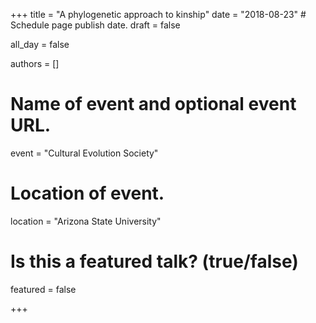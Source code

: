 +++
title = "A phylogenetic approach to kinship"
date = "2018-08-23"  # Schedule page publish date.
draft = false
           
all_day = false
           
authors = []
           
# Name of event and optional event URL.
event = "Cultural Evolution Society"
           
# Location of event.
location = "Arizona State University"
           
# Is this a featured talk? (true/false)
featured = false
           
+++
